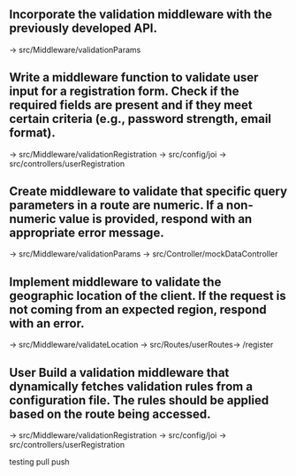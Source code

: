 ## Incorporate the validation middleware with the previously developed API.

-> src/Middleware/validationParams

## Write a middleware function to validate user input for a registration form. Check if the required fields are present and if they meet certain criteria (e.g., password strength, email format).

-> src/Middleware/validationRegistration
-> src/config/joi
-> src/controllers/userRegistration

## Create middleware to validate that specific query parameters in a route are numeric. If a non-numeric value is provided, respond with an appropriate error message.

-> src/Middleware/validationParams
-> src/Controller/mockDataController

## Implement middleware to validate the geographic location of the client. If the request is not coming from an expected region, respond with an error.

-> src/Middleware/validateLocation
-> src/Routes/userRoutes-> /register

## User Build a validation middleware that dynamically fetches validation rules from a configuration file. The rules should be applied based on the route being accessed.

-> src/Middleware/validationRegistration
-> src/config/joi
-> src/controllers/userRegistration

testing pull push
